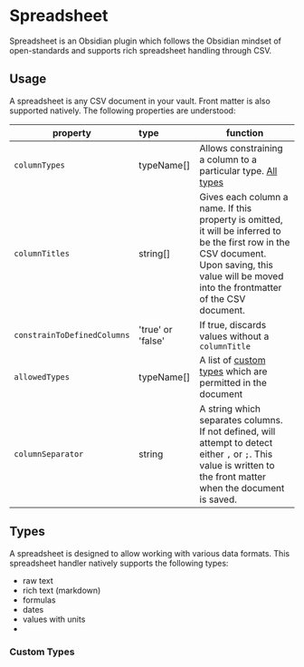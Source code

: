 # Spreadsheet

Spreadsheet is an Obsidian plugin which follows the Obsidian mindset of open-standards and supports rich spreadsheet
handling through CSV.

## Usage

A spreadsheet is any CSV document in your vault. Front matter is also supported natively. The following properties are
understood:

| property                    | type              | function                                                                                                                                                                                            |
|-----------------------------|:------------------|-----------------------------------------------------------------------------------------------------------------------------------------------------------------------------------------------------|
| `columnTypes`               | typeName[]        | Allows constraining a column to a particular type. [All types](#types)                                                                                                                              |
| `columnTitles`              | string[]          | Gives each column a name. If this property is omitted, it will be inferred to be the first row in the CSV document. Upon saving, this value will be moved into the frontmatter of the CSV document. |                         
| `constrainToDefinedColumns` | 'true' or 'false' | If true, discards values without a `columnTitle`                                                                                                                                                    |
| `allowedTypes`              | typeName[]        | A list of [custom types](#custom-types) which are permitted in the document                                                                                                                         |
| `columnSeparator`           | string            | A string which separates columns. If not defined, will attempt to detect either `,` or `;`. This value is written to the front matter when the document is saved.                                   |

## Types

A spreadsheet is designed to allow working with various data formats. This spreadsheet handler natively supports the following types:

* raw text
* rich text (markdown)
* formulas
* dates
* values with units
* 

### Custom Types